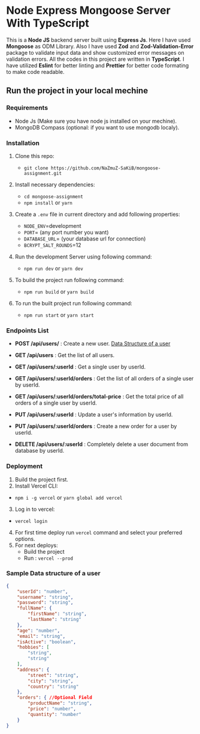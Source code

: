 # Node Express Mongoose Server With TypeScript

This is a **Node JS** backend server built using **Express Js**. Here I have used **Mongoose** as ODM Library. Also I have used **Zod** and **Zod-Validation-Error** package to validate input data and show customized error messages on validation errors. All the codes in this project are written in **TypeScript**. I have utilized **Eslint** for better linting and **Prettier** for better code formating to make code readable.

## Run the project in your local mechine

### Requirements

- Node Js (Make sure you have node js installed on your mechine).
- MongoDB Compass (optional: if you want to use mongodb localy).

### Installation

1. Clone this repo:

   - `git clone https://github.com/NaZmuZ-SaKiB/mongoose-assignment.git`

2. Install necessary dependencies:
   - `cd mongoose-assignment`
   - `npm install` or `yarn`
3. Create a `.env` file in current directory and add following properties:
   - `NODE_ENV`=development
   - `PORT`= (any port number you want)
   - `DATABASE_URL`= (your database url for connection)
   - `BCRYPT_SALT_ROUNDS`=12
4. Run the development Server using following command:

   - `npm run dev` or `yarn dev`

5. To build the project run following command:

   - `npm run build` or `yarn build`

6. To run the built project run following command:
   - `npm run start` or `yarn start`

### Endpoints List

- **POST /api/users/** : Create a new user. [Data Structure of a user](#sample-data-structure-of-a-user)

- **GET /api/users** : Get the list of all users.
- **GET /api/users/:userId** : Get a single user by userId.
- **GET /api/users/:userId/orders** : Get the list of all orders of a single user by userId.
- **GET /api/users/:userId/orders/total-price** : Get the total price of all orders of a single user by userId.

- **PUT /api/users/:userId** : Update a user's information by userId.
- **PUT /api/users/:userId/orders** : Create a new order for a user by userId.

- **DELETE /api/users/:userId** : Completely delete a user document from database by userId.

### Deployment

1. Build the project first.
2. Install Vercel CLI:

- `npm i -g vercel` or `yarn global add vercel`

3. Log in to vercel:

- `vercel login`

4. For first time deploy run `vercel` command and select your preferred options.
5. For next deploys:
   - Build the project
   - Run : `vercel --prod`

### Sample Data structure of a user

```JSON
{
    "userId": "number",
    "username": "string",
    "password": "string",
    "fullName": {
        "firstName": "string",
        "lastName": "string"
    },
    "age": "number",
    "email": "string",
    "isActive": "boolean",
    "hobbies": [
        "string",
        "string"
    ],
    "address": {
        "street": "string",
        "city": "string",
        "country": "string"
    },
    "orders": { //Optional Field
        "productName": "string",
        "price": "number",
        "quantity": "number"
    }
}
```
